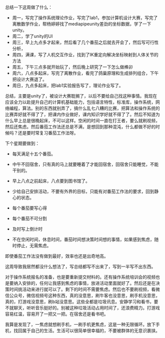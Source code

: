 总结一下这周做了什么：

- 周一，写完了操作系统理论作业，写完了lab1，参加计算机设计大赛，写完了离散数学作业，帮杨婷婷找了mediapipeunity差劲的坐标数据，学了一下unity。
- 周二，学了unity的UI
- 周三，早上九点多才起来，然后看了几个番茄之后就去开会了，然后写可行性分析，
- 周四，满课，写了人机交互作业，找到了IK重定向解决坐标映射到人体关节的方法
- 周五，下午三点多就开始玩了，然后晚上研究了一下怎么做榫卯
- 周六，八点多起床，写完了离散作业，看完了鸽巢原理和生成排列组合，下午把设计大赛退了。
- 周日，九点多起床，把lab1实验报告写了，理论作业写了。

总结，主要是unity了，被设计大赛耽搁了，以后不要给自己找这种事情。我现在应该全力以赴提升自己的计算机基础能力，包括语言特性，标准库，操作系统，网络编程，算法。别的东西就别弄了，搞什么乱七八糟的比赛，把算法和操作系统的比赛弄好就不得了了，把课内作业做好，课内知识学好就不得了了。然后不知道为什么早上总是很晚起床，不可以这样。空闲的时间一直在打王者，要么就刷视频，然后还焦虑。然后番茄工作法还总是不满，是想回到那种混沌，什么都做不好的时候吗？还是要时常复习番茄工作法呀。

下个星期要做到：

- 每天满足十五个番茄。

- 中午不回宿舍，只有真的马上就要睡着了才能回宿舍，回宿舍只能睡觉，不能干别的。
- 早上八点之前起床，八点要到图书馆了。
- 少给自己安排活动，不要有外界的目标，只能有对番茄工作法的要求，回到静心的状态。
- 每个番茄要写心得
- 每个番茄不可分割
- 及时写上倒计时
- 不在空闲时间，休息时间，番茄时间想决策时间想的事情，如果感到焦虑，随时停止，无需焦虑。

即使番茄工作法没有做到最好，效率也还是出奇地高。

这周导致我居然都没什么想法了，写总结都写不出来了，写到一半写不出东西。

对于操作系统报名的准备，也是要重新提交材料的。还有操作系统培训会的视频也是要纳入安排的，任何让我感到焦虑的事情，放进活动里面就好了。然后还是在决策时间挑活动来进行就可以了。剩下的时间不需要焦虑。然后也不要刷视频，看微信公众号，微信视频号这种东西，真的没意思，刷牛客也没意思，刷手机没意思，真的，打游戏没意思，刷b站没意思。这些全都是垃圾讯息。安静学习和看书，要不就聊天，听听音乐挺好的。别被这种垃圾活动占用时间了，还浪费精力。打游戏容易红温，容易开了一把又一把。在宿舍还是看书吧。

我算是发现了，一焦虑就想刷手机，一刷手机更焦虑，这是一种无限循环。放下手机，找回属于自己的生活。生活可以很简单很幸福的，不要被群体的无意识裹挟。